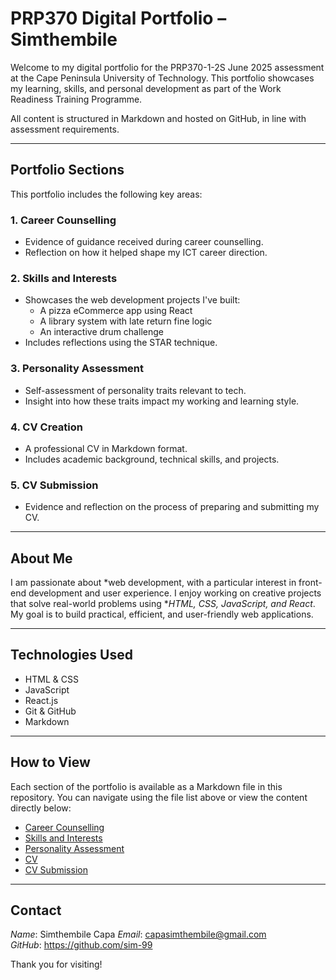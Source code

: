 # PRP370 Digital Portfolio – Simthembile

Welcome to my digital portfolio for the PRP370-1-2S June 2025 assessment at the Cape Peninsula University of Technology. This portfolio showcases my learning, skills, and personal development as part of the Work Readiness Training Programme.

All content is structured in Markdown and hosted on GitHub, in line with assessment requirements.

---

## Portfolio Sections

This portfolio includes the following key areas:

### 1. Career Counselling
- Evidence of guidance received during career counselling.
- Reflection on how it helped shape my ICT career direction.

### 2. Skills and Interests
- Showcases the web development projects I've built:
  - A pizza eCommerce app using React
  - A library system with late return fine logic
  - An interactive drum challenge
- Includes reflections using the STAR technique.

### 3. Personality Assessment
- Self-assessment of personality traits relevant to tech.
- Insight into how these traits impact my working and learning style.

### 4. CV Creation
- A professional CV in Markdown format.
- Includes academic background, technical skills, and projects.

### 5. CV Submission
- Evidence and reflection on the process of preparing and submitting my CV.

---

## About Me

I am passionate about *web development, with a particular interest in front-end development and user experience. I enjoy working on creative projects that solve real-world problems using **HTML, CSS, JavaScript, and React*. My goal is to build practical, efficient, and user-friendly web applications.

---

## Technologies Used

- HTML & CSS
- JavaScript
- React.js
- Git & GitHub
- Markdown

---

## How to View

Each section of the portfolio is available as a Markdown file in this repository. You can navigate using the file list above or view the content directly below:

- [Career Counselling](Career-counselling.md)
- [Skills and Interests](Skills-interests.md)
- [Personality Assessment](Personality-assessment.md)
- [CV](Create-CV.md)
- [CV Submission](Cv-submission.md)

---

## Contact

*Name*: Simthembile  Capa
*Email*: capasimthembile@gmail.com  
*GitHub*: [https://github.com/sim-99 ](https://github.com/sim-99 )

Thank you for visiting!
